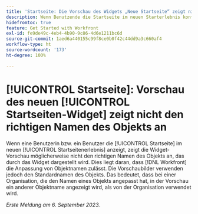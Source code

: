 ```yaml
---
title: 'Startseite: Die Vorschau des Widgets „Neue Startseite“ zeigt nicht den richtigen Namen des Objekts an'
description: Wenn Benutzende die Startseite im neuen Starterlebnis konfigurieren, zeigt die Widget-Vorschau möglicherweise nicht den richtigen Namen des Objekts an, das durch das Widget dargestellt wird. Dies liegt daran, dass Workfront die Anpassung von Objektnamen ermöglicht. Die Vorschaubilder verwenden jedoch den Standardnamen des Objekts. Das bedeutet, dass bei einer Organisation, die den Namen eines Objekts angepasst hat, in der Vorschau ein anderer Objektname angezeigt wird, als von der Organisation verwendet wird.
hidefromtoc: true
feature: Get Started with Workfront
exl-id: fe9de49c-4eb4-4b90-9c86-4d6e1211bc6d
source-git-commit: 1aed6a440155c99f8ce0b0f42c44dd9a3c660af4
workflow-type: ht
source-wordcount: '173'
ht-degree: 100%

---
```


# [!UICONTROL Startseite]: Vorschau des neuen [!UICONTROL Startseiten-Widget] zeigt nicht den richtigen Namen des Objekts an

<!--valid issue; won't fix-->

Wenn eine Benutzerin bzw. ein Benutzer die [!UICONTROL Startseite] im neuen [!UICONTROL Startseitenerlebnis] anzeigt, zeigt die Widget-Vorschau möglicherweise nicht den richtigen Namen des Objekts an, das durch das Widget dargestellt wird. Dies liegt daran, dass [!DNL Workfront] die Anpassung von Objektnamen zulässt. Die Vorschaubilder verwenden jedoch den Standardnamen des Objekts. Das bedeutet, dass bei einer Organisation, die den Namen eines Objekts angepasst hat, in der Vorschau ein anderer Objektname angezeigt wird, als von der Organisation verwendet wird.

_Erste Meldung am 6. September 2023._
